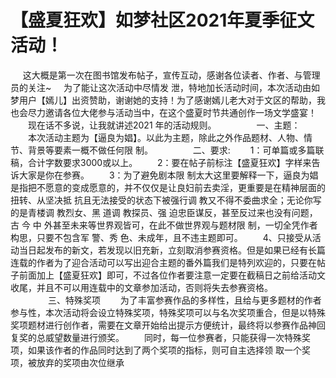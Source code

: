 # 【盛夏狂欢】如梦社区2021年夏季征文活动！

     这大概是第一次在图书馆发布帖子，宣传互动，感谢各位读者、作者、与管理员的关注~     为了能让这次活动中尽情发 泄，特地加长活动时间，本次活动由如梦用户【嫣儿】出资赞助，谢谢她的支持！为了感谢嫣儿老大对于文区的帮助，我也会尽力邀请各位大佬参与活动当中，在这个盛夏时节共通创作一场文学盛宴！
　　现在话不多说，让我就讲述2021 年的活动规则。
　　
　　一、主题：
　　本次活动主题为【逼良为娼】。以此为主题，除此之外作品题材、人物、情节、背景等要素一概不做任何限 制。
　　
　　二、要求:
　　1：可单篇或多篇联稿，合计字数要求3000或以上。
　　2：要在帖子前标注【盛夏狂欢】字样来告诉大家是你在参赛。
　　3：为了避免剧本限 制太大这里要解释一下，逼良为娼是指把不愿意的变成愿意的，并不仅仅是让良妇前去卖淫，更重要是在精神层面的扭转、从坚决抵 抗且无法接受的状态下被强行调 教又不得不委曲求全；无论你写的是青楼调 教烈女、黑 道调 教探员、强 迫忠臣谋反，甚至反过来也没有问题，古 今 中 外甚至未来等世界观皆可，在此不做世界观与题材限 制，一切全凭作者构思，只要不包含军 警、秀 色、未成年，且不违主题即可。
　　4、只接受从活动当日起发布的新文，若发现以旧充新，立刻取消参赛资格。但是如果已经有长篇连载的作者为了迎合活动可以写出迎合主题的番外篇我们是特列欢迎的，只要在帖子前面加上【盛夏狂欢】即可，不过各位作者要注意一定要在截稿日之前给活动文收尾，并且不可以用连载中的文章参加活动，否则将失去参赛资格。
　　
　　三、特殊奖项
　　为了丰富参赛作品的多样性，且给与更多题材的作者参与性，本次活动将会设立特殊奖项，特殊奖项可以与名次奖项重合，但是以特殊奖项题材进行创作者，需要在文章开始给出提示方便统计，最终将以参赛作品神回 复奖的总威望数量进行颁奖。
　　同时，每一位参赛者，只能获得一次特殊奖项，如果该作者的作品同时达到了两个奖项的指标，则可自主选择领 取一个奖项，被放弃的奖项由次位继承

